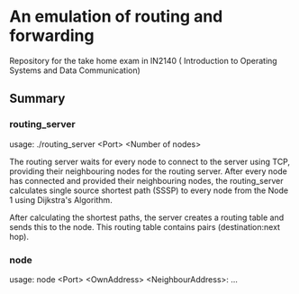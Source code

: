 # An emulation of routing and forwarding
Repository for the take home exam in IN2140 ( Introduction to Operating Systems and Data Communication)

## Summary

### routing_server

usage: ./routing_server \<Port> \<Number of nodes>

The routing server waits for every node to connect to the server using TCP, providing their neighbouring nodes for the routing server. After every node has connected and provided their neighbouring nodes, the routing_server calculates single source shortest path (SSSP) to every node from the Node 1 using Dijkstra's Algorithm.

After calculating the shortest paths, the server creates a routing table and sends this to the node. This routing table contains pairs (destination:next hop). 

### node

usage: node \<Port> \<OwnAddress> \<NeighbourAddress>:<weight> ... 

